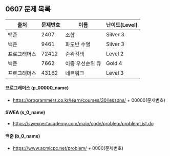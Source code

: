 
## 0607 문제 목록


| 출처         | 문제번호 | 이름             | 난이도(Level) |
| ------------ | -------- | ---------------- | ------------- |
| 백준         | 2407     | 조합             | Silver 3      |
| 백준         | 9461     | 파도반 수열      | Silver 3      |
| 프로그래머스 | 72412    | 순위검색         | Level 2       |
| 백준         | 7662     | 이중 우선순위 큐 | Gold 4        |
| 프로그래머스 | 43162    | 네트워크         | Level 3       |



#### 프로그래머스 (p_00000_name)

- https://programmers.co.kr/learn/courses/30/lessons/ + 00000(문제번호)

#### SWEA (s_0_name)

- https://swexpertacademy.com/main/code/problem/problemList.do

#### 백준 (b_0_name)

- https://www.acmicpc.net/problem/ + 0000(문제번호)

